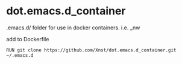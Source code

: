 # dot.emacs.d_container

.emacs.d/ folder for use in docker containers. i.e. _nw

add to Dockerfile

    RUN git clone https://github.com/Xnst/dot.emacs.d_container.git ~/.emacs.d
